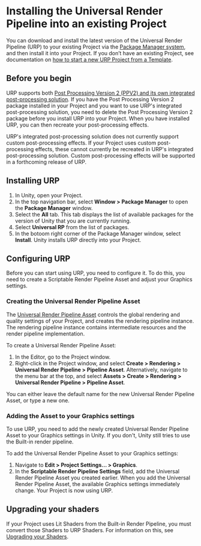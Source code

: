 # Installing the Universal Render Pipeline into an existing Project

You can download and install the latest version of the Universal Render Pipeline (URP) to your existing Project via the [Package Manager system](https://docs.unity3d.com/Packages/com.unity.package-manager-ui@latest/index.html), and then install it into your Project. If you don’t have an existing Project, see documentation on [how to start a new URP Project from a Template](creating-a-new-project-with-urp.md).

## Before you begin

URP supports both [Post Processing Version 2 (PPV2) and its own integrated post-processing solution](integration-with-post-processing.md). If you have the Post Processing Version 2 package installed in your Project and you want to use URP's integrated post-processing solution, you need to delete the Post Processing Version 2 package before you install URP into your Project. When you have installed URP, you can then recreate your post-processing effects.

URP's integrated post-processing solution does not currently support custom post-processing effects. If your Project uses custom post-processing effects, these cannot currently be recreated in URP's integrated post-processing solution. Custom post-processing effects will be supported in a forthcoming release of URP.

## Installing URP

1. In Unity, open your Project. 
2. In the top navigation bar, select __Window > Package Manager__ to open the __Package Manager__ window.
3. Select the __All__ tab. This tab displays the list of available packages for the version of Unity that you are currently running.
4. Select **Universal RP** from the list of packages.
5. In the botoom right corner of the Package Manager window, select __Install__. Unity installs URP directly into your Project.

## Configuring URP 

Before you can start using URP, you need to configure it. To do this, you need to create a Scriptable Render Pipeline Asset and adjust your Graphics settings. 

### Creating the Universal Render Pipeline Asset

The [Universal Render Pipeline Asset](universalrp-asset.md) controls the global rendering and quality settings of your Project, and creates the rendering pipeline instance. The rendering pipeline instance contains intermediate resources and the render pipeline implementation.  

To create a Universal Render Pipeline Asset:

1. In the Editor, go to the Project window.
2. Right-click in the Project window, and select  __Create > Rendering > Universal Render Pipeline > Pipeline Asset__. Alternatively, navigate to the menu bar at the top, and select __Assets > Create > Rendering > Universal Render Pipeline > Pipeline Asset__.

You can either leave the default name for the new Universal Render Pipeline Asset, or type a new one.


### Adding the Asset to your Graphics settings

To use URP, you need to add the newly created Universal Render Pipeline Asset to your Graphics settings in Unity. If you don't, Unity still tries to use the Built-in render pipeline.

To add the Universal Render Pipeline Asset to your Graphics settings:


1. Navigate to __Edit > Project Settings... > Graphics__. 
2. In the __Scriptable Render Pipeline Settings__ field, add the Universal Render Pipeline Asset you created earlier. When you add the Universal Render Pipeline Asset, the available Graphics settings immediately change. Your Project is now using URP.

## Upgrading your shaders

If your Project uses Lit Shaders from the Built-in Render Pipeline, you must convert those Shaders to URP Shaders. For information on this, see [Upgrading your Shaders](upgrading-your-shaders.md).